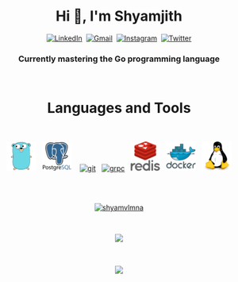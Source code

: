 <h1 align="center">Hi 👋, I'm Shyamjith</h1>
<!-- <h3 align="center">A passionate developer from India</h3><br> -->
<p align="center">
   <span><a href="https://www.linkedin.com/in/shyamjithpalakkandy/" target="blank"><img src="https://img.shields.io/badge/linkedin-%230077B5.svg?&style=for-the-badge&logo=linkedin&logoColor=white" alt="LinkedIn" /></a>&nbsp;&nbsp;<a href="mailto:shyamvlmna@gmail.com?subject=Hello, Shyamjith" target="blank"><img src="https://img.shields.io/badge/gmail-%23D14836.svg?&style=for-the-badge&logo=gmail&logoColor=white" alt="Gmail"/></a>&nbsp;&nbsp;<a href="https://instagram.com/shyam_vlmna" target="blank"><img src="https://img.shields.io/badge/instagram-%23E4405F.svg?style=for-the-badge&logo=Instagram&logoColor=white" alt="Instagram"/></a>&nbsp;&nbsp;<a href="https://twitter.com/shyamvlmna" target="blank"><img src="https://img.shields.io/badge/twitter-1DA1F2.svg?style=for-the-badge&logo=twitter&logoColor=white" alt="Twitter"/></a></span>
</p>
<h3 align="center">Currently mastering the Go programming language</h3>
<br>
<h1 align="center">Languages and Tools</h1>
<br>
<p align="center">
   <a href="https://golang.org" target="_blank" rel="noreferrer"><img src="https://raw.githubusercontent.com/devicons/devicon/master/icons/go/go-original.svg" alt="go" width="60" height="60"/></a> &nbsp;&nbsp;<a href="https://www.postgresql.org" target="_blank" rel="noreferrer"><img src="https://raw.githubusercontent.com/devicons/devicon/master/icons/postgresql/postgresql-original-wordmark.svg" alt="postgresql" width="60" height="60"/></a> &nbsp;&nbsp; <a href="https://git-scm.com/" target="_blank" rel="noreferrer"><img src="https://www.vectorlogo.zone/logos/git-scm/git-scm-icon.svg" alt="git" width="60" height="60"/></a> &nbsp;&nbsp;<a href="https://grpc.io/" target="_blank" rel="noreferrer"><img src="https://cncf-branding.netlify.app/img/projects/grpc/horizontal/color/grpc-horizontal-color.svg" alt="grpc" width="60" height="60"/></a> &nbsp;&nbsp;<a href="https://redis.io" target="_blank" rel="noreferrer"><img src="https://raw.githubusercontent.com/devicons/devicon/master/icons/redis/redis-original-wordmark.svg" alt="redis" width="60" height="60"/></a> &nbsp;&nbsp;<!--<a href="https://reactjs.org/" target="_blank" rel="noreferrer"> <img src="https://raw.githubusercontent.com/devicons/devicon/master/icons/react/react-original-wordmark.svg" alt="react" width="60" height="60"/> </a>&nbsp;&nbsp; --><a href="https://www.docker.com/" target="_blank" rel="noreferrer"><img src="https://raw.githubusercontent.com/devicons/devicon/master/icons/docker/docker-original-wordmark.svg" alt="docker" width="60" height="60"/></a> &nbsp;&nbsp;<a href="https://www.linux.org/" target="_blank" rel="noreferrer"><img src="https://raw.githubusercontent.com/devicons/devicon/master/icons/linux/linux-original.svg" alt="linux" width="60" height="60"/><!--</a> &nbsp;&nbsp;<a href="https://postman.com" target="_blank" rel="noreferrer"><img src="https://www.vectorlogo.zone/logos/getpostman/getpostman-icon.svg" alt="postman" width="60" height="60"/></a>  -->
</p>
<br>
<br>
<p  align="center" ><img src="https://github-readme-stats.vercel.app/api/top-langs?username=shyamvlmna&show_icons=true&locale=en&layout=compact" alt="shyamvlmna"  width="50%" /></p>
<br>
<!--     <a href="https://github.com/shyamvlmna"> -->
<p align="center"> <img width="49.5%" src="https://github-readme-stats.vercel.app/api?username=shyamvlmna&show_icons=true&hide_border=true"/></p>
<br>
<p align="center"> <img width="49.5%" src="https://github-readme-streak-stats.herokuapp.com/?user=shyamvlmna&hide_border=true" /></a></p>
